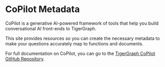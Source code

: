 # CoPilot Metadata

CoPilot is a generative AI-powered framework of tools that help
you build conversational AI front-ends to TigerGraph.

This site provides resources so you can create the necessary
metadata to make your questions accurately map to functions
and documents.

For full documentation on CoPilot, you can go to the [TigerGraph CoPilot GitHub Repository](https://github.com/tigergraph/copilot).